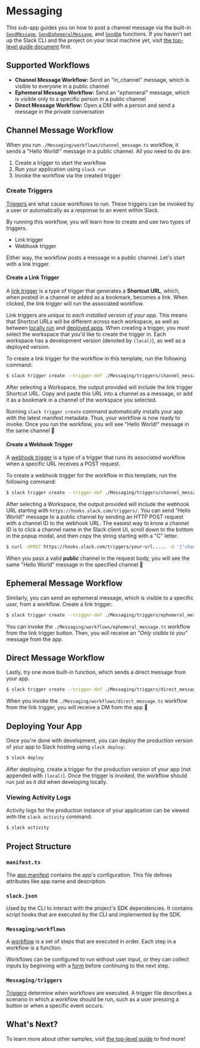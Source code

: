 # Messaging

This sub-app guides you on how to post a channel message via the built-in
[`SendMessage`](https://api.slack.com/reference/functions/send_message),
[`SendEphemeralMessage`](https://api.slack.com/reference/functions/send_ephemeral_message),
and [`SendDm`](https://api.slack.com/reference/functions/send_dm)
functions. If you haven't set up the Slack CLI and the project on your local
machine yet, visit [the top-level guide document](../README.md) first.

## Supported Workflows

- **Channel Message Workflow:** Send an "in_channel" message, which is visible
  to everyone in a public channel
- **Ephemeral Message Workflow:** Send an "ephemeral" message, which is visible
  only to a specific person in a public channel
- **Direct Message Workflow:** Open a DM with a person and send a message in the
  private conversation

## Channel Message Workflow

When you run `./Messaging/workflows/channel_message.ts` workflow, it sends a
"Hello World!" message in a public channel. All you need to do are:

1. Create a trigger to start the workflow
2. Run your application using `slack run`
3. Invoke the workflow via the created trigger

### Create Triggers

[Triggers](https://api.slack.com/automation/triggers) are what cause workflows
to run. These triggers can be invoked by a user or automatically as a response
to an event within Slack.

By running this workflow, you will learn how to create and use two types of
triggers.

- Link trigger
- Webhook trigger

Either way, the workflow posts a message in a public channel. Let's start with a
link trigger.

#### Create a Link Trigger

A [link trigger](https://api.slack.com/automation/triggers/link) is a type of
trigger that generates a **Shortcut URL**, which, when posted in a channel or
added as a bookmark, becomes a link. When clicked, the link trigger will run the
associated workflow.

Link triggers are _unique to each installed version of your app_. This means
that Shortcut URLs will be different across each workspace, as well as between
[locally run](#running-your-project-locally) and
[deployed apps](#deploying-your-app). When creating a trigger, you must select
the workspace that you'd like to create the trigger in. Each workspace has a
development version (denoted by `(local)`), as well as a deployed version.

To create a link trigger for the workflow in this template, run the following
command:

```zsh
$ slack trigger create --trigger-def ./Messaging/triggers/channel_message_link.ts
```

After selecting a Workspace, the output provided will include the link trigger
Shortcut URL. Copy and paste this URL into a channel as a message, or add it as
a bookmark in a channel of the workspace you selected.

Running `slack trigger create` command automatically installs your app with the
latest manifest metadata. Thus, your workflow is now ready to invoke. Once you
run the workflow, you will see "Hello World!" message in the same channel :tada:

#### Create a Webhook Trigger

A [webhook trigger](https://api.slack.com/automation/triggers/webhook) is a type
of a trigger that runs its associated workflow when a specific URL receives a
POST request.

To create a webhook trigger for the workflow in this template, run the following
command:

```zsh
$ slack trigger create --trigger-def ./Messaging/triggers/channel_message_webhook.ts
```

After selecting a Workspace, the output provided will include the webhook URL
starting with `https://hooks.slack.com/triggers/`. You can send "Hello World!"
message to a public channel by sending an HTTP POST request with a channel ID to
the webhook URL. The easiest way to know a channel ID is to click a channel name
in the Slack client UI, scroll down to the bottom in the popup modal, and then
copy the string starting with a "C" letter.

```zsh
$ curl -XPOST https://hooks.slack.com/triggers/your-url..... -d '{"channel_id": "C1234567890"}'
```

When you pass a valid **public** channel in the request body, you will see the
same "Hello World" message in the specified channel :tada:

## Ephemeral Message Workflow

Similarly, you can send an ephemeral message, which is visible to a specific
user, from a workflow. Create a link trigger:

```zsh
$ slack trigger create --trigger-def ./Messaging/triggers/ephemeral_message_link.ts
```

You can invoke the `./Messaging/workflows/ephemeral_message.ts` workflow from
the link trigger button. Then, you will receive an _"Only visible to you"_
message from the app.

## Direct Message Workflow

Lastly, try one more built-in function, which sends a direct message from your
app.

```zsh
$ slack trigger create --trigger-def ./Messaging/triggers/direct_message_link.ts
```

When you invoke the `./Messaging/workflows/direct_message.ts` workflow from the
link trigger, you will receive a DM from the app :tada:

## Deploying Your App

Once you're done with development, you can deploy the production version of your
app to Slack hosting using `slack deploy`:

```zsh
$ slack deploy
```

After deploying, create a trigger for the production version of your app (not
appended with `(local)`). Once the trigger is invoked, the workflow should run
just as it did when developing locally.

### Viewing Activity Logs

Activity logs for the production instance of your application can be viewed with
the `slack activity` command:

```zsh
$ slack activity
```

## Project Structure

### `manifest.ts`

The [app manifest](https://api.slack.com/automation/manifest) contains the app's
configuration. This file defines attributes like app name and description.

### `slack.json`

Used by the CLI to interact with the project's SDK dependencies. It contains
script hooks that are executed by the CLI and implemented by the SDK.

### `Messaging/workflows`

A [workflow](https://api.slack.com/automation/workflows) is a set of steps that
are executed in order. Each step in a workflow is a function.

Workflows can be configured to run without user input, or they can collect
inputs by beginning with a [form](https://api.slack.com/automation/forms) before
continuing to the next step.

### `Messaging/triggers`

[Triggers](https://api.slack.com/automation/triggers) determine when workflows
are executed. A trigger file describes a scenario in which a workflow should be
run, such as a user pressing a button or when a specific event occurs.

## What's Next?

To learn more about other samples, visit [the top-level guide](../README.md) to
find more!
